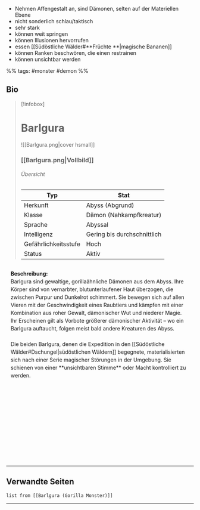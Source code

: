 - Nehmen Affengestalt an, sind Dämonen, selten auf der Materiellen Ebene
- nicht sonderlich schlau/taktisch
- sehr stark
- können weit springen
- können Illusionen hervorrufen
- essen [[Südöstliche Wälder#**Früchte **|magische Bananen]]
- können Ranken beschwören, die einen restrainen
- können unsichtbar werden




%% tags: #monster #demon %%

## Bio

> [!infobox]
> # Barlgura
> ![[Barlgura.png|cover hsmall]]
> ### [[Barlgura.png|Vollbild]]
> ###### Übersicht
> | Typ |  Stat |
> | ---- | ---- |
> | Herkunft | Abyss (Abgrund) |
> | Klasse | Dämon (Nahkampfkreatur) |
> | Sprache | Abyssal |
> | Intelligenz | Gering bis durchschnittlich |
> | Gefährlichkeitsstufe | Hoch |
> | Status | Aktiv |

<div style="min-height: 500px; padding: 12px; border: 0px solid var(--text-faint); border-radius: 10px; background-color: var(--background-secondary); line-height: 1.5;">
<b>Beschreibung:</b><br>
Barlgura sind gewaltige, gorillaähnliche Dämonen aus dem Abyss. Ihre Körper sind von vernarbter, blutunterlaufener Haut überzogen, die zwischen Purpur und Dunkelrot schimmert.  
Sie bewegen sich auf allen Vieren mit der Geschwindigkeit eines Raubtiers und kämpfen mit einer Kombination aus roher Gewalt, dämonischer Wut und niederer Magie.  
Ihr Erscheinen gilt als Vorbote größerer dämonischer Aktivität – wo ein Barlgura auftaucht, folgen meist bald andere Kreaturen des Abyss.<br><br>
Die beiden Barlgura, denen die Expedition in den [[Südöstliche Wälder#Dschungel|südöstlichen Wäldern]] begegnete, materialisierten sich nach einer Serie magischer Störungen in der Umgebung. Sie schienen von einer **unsichtbaren Stimme** oder Macht kontrolliert zu werden.
</div>

---

## **Verwandte Seiten**

```dataview
list from [[Barlgura (Gorilla Monster)]]
```

---

